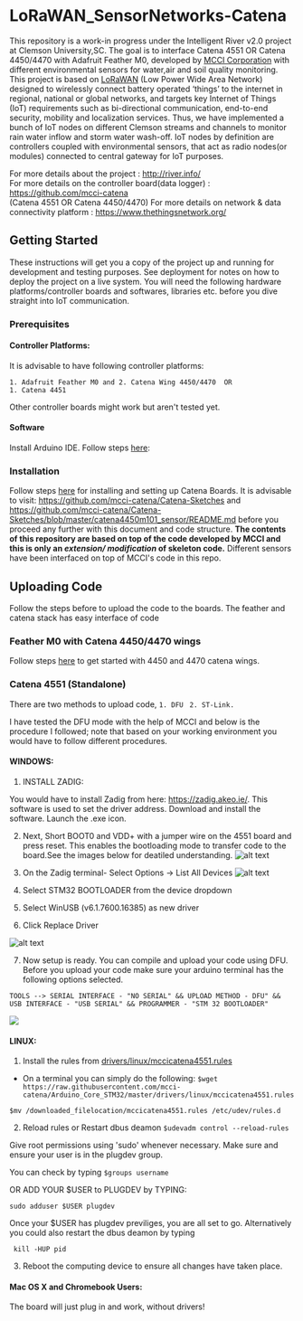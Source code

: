 # LoRaWAN_SensorNetworks-Catena

This repository is a work-in progress under the Intelligent River v2.0 project at Clemson University,SC. The goal is to interface Catena 4551 OR Catena 4450/4470 with Adafruit Feather M0, developed by [MCCI Corporation](http://www.mcci.com/mcci-v5/index.html) with different environmental sensors for water,air and soil quality monitoring. This project is based on [LoRaWAN](https://lora-alliance.org/about-lorawan) (Low Power Wide Area Network) designed to wirelessly connect battery operated ‘things’ to the internet in regional, national or global networks, and targets key Internet of Things (IoT) requirements such as bi-directional communication, end-to-end security, mobility and localization services. Thus, we have implemented a bunch of IoT nodes on different Clemson streams and channels to monitor rain water inflow and storm water wash-off. IoT nodes by definition are controllers coupled with environmental sensors, that act as radio nodes(or modules) connected to central gateway for IoT purposes.

For more details about the project                       :   http://river.info/     
For more details on the controller board(data logger)    :   https://github.com/mcci-catena  
(Catena 4551 OR Catena 4450/4470)
For more details on network & data connectivity platform :   https://www.thethingsnetwork.org/ 

## Getting Started
These instructions will get you a copy of the project up and running for development and testing purposes. See deployment for notes on how to deploy the project on a live system. You will need the following hardware platforms/controller boards and softwares, libraries etc. before you dive straight into IoT communication. 
### Prerequisites 
#### Controller Platforms:
It is advisable to have following controller platforms:
````
1. Adafruit Feather M0 and 2. Catena Wing 4450/4470  OR
1. Catena 4451
`````` 
Other controller boards might work but aren't tested yet. 
#### Software 
Install Arduino IDE. Follow steps [here](https://www.arduino.cc/en/Main/Software): 

### Installation 
Follow steps [here](https://github.com/mcci-catena/Catena-Sketches/blob/master/catena4450m101_sensor/README.md) for installing and setting up Catena Boards. It is advisable to visit: https://github.com/mcci-catena/Catena-Sketches and https://github.com/mcci-catena/Catena-Sketches/blob/master/catena4450m101_sensor/README.md before you proceed any further with this document and code structure. **The contents of this repository are based on top of the code developed by MCCI and this is only an *extension/ modification* of skeleton code.** Different sensors have been interfaced on top of MCCI's code in this repo. 

## Uploading Code
Follow the steps before to upload the code to the boards. The feather and catena stack has easy interface of code 
### Feather M0 with Catena 4450/4470 wings
Follow steps [here](https://github.com/mcci-catena/Catena-Sketches/blob/master/catena4450m101_sensor/README.md) to get started with 4450 and 4470 catena wings. 
### Catena 4551 (Standalone)
There are two methods to upload code, 
``` 1. DFU ```
``` 2. ST-Link.```

I have tested the DFU mode with the help of MCCI and below is the procedure I followed; note that based on your working environment you would have to follow different procedures. 
#### WINDOWS: 
1. INSTALL ZADIG:

You would have to install Zadig from here: https://zadig.akeo.ie/. This software is used to set the driver address. Download and install the software. Launch the .exe icon. 

2. Next, Short BOOT0 and VDD+ with a jumper wire on the 4551 board and press reset. This enables the bootloading mode to transfer code to the board.See the images below for deatiled understanding.
 ![alt text](https://github.com/vpowar/LoRaWAN_SensorNetworks-Catena/blob/master/catena4551_connection.jpg "catena4551_jumper connection")
    
 3. On the Zadig terminal- Select Options -> List All Devices
 ![alt text](https://github.com/vpowar/LoRaWAN_SensorNetworks-Catena/blob/master/extra/Zadig_01.png "Zadig Options")
 
 4. Select STM32 BOOTLOADER from the device dropdown
 
 5. Select WinUSB (v6.1.7600.16385) as new driver
 
 6. Click Replace Driver
 
![alt text](https://github.com/vpowar/LoRaWAN_SensorNetworks-Catena/blob/master/extra/Zadig_02.png "Zadig Options")
 
 
 7. Now setup is ready. You can compile and upload your code using DFU.
  Before you upload your code make sure your arduino terminal has the following options selected.
  
  ````TOOLS --> SERIAL INTERFACE - "NO SERIAL" && UPLOAD METHOD - DFU" && USB INTERFACE - "USB SERIAL" && PROGRAMMER - "STM 32 BOOTLOADER"````
  
  ![](https://github.com/vpowar/LoRaWAN_SensorNetworks-Catena/blob/master/extra/ArduinoSettings.png)
  
  #### LINUX:
  
  1. Install the rules from [drivers/linux/mccicatena4551.rules](https://github.com/mcci-catena/Arduino_Core_STM32/tree/master/drivers/linux)
  - On a terminal you can simply do the following: 
  `````$wget https://raw.githubusercontent.com/mcci-catena/Arduino_Core_STM32/master/drivers/linux/mccicatena4551.rules `````
  
  `````$mv /downloaded_filelocation/mccicatena4551.rules /etc/udev/rules.d `````
  
  2. Reload rules or Restart dbus deamon
  ````` $udevadm control --reload-rules `````
  
  Give root permissions using 'sudo' whenever necessary. Make sure and ensure your user is in the plugdev group. 
  
  You can check by typing `````$groups username `````
  
  OR ADD YOUR $USER to PLUGDEV by TYPING: 
  
  ````` sudo adduser $USER plugdev ````` 
  
  Once your $USER has plugdev previliges, you are all set to go. Alternatively you could also restart the dbus deamon by typing
  
  ````` kill -HUP pid`````
  
  3. Reboot the computing device to ensure all changes have taken place. 
  
  #### Mac OS X and Chromebook Users: 
  The board will just plug in and work, without drivers!
   
  
